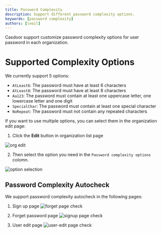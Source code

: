 ```yaml
---
title: Password Complexity
description: Support different password complexity options.
keywords: [password complexity]
authors: [leoil]
---
```


Casdoor support customize password complexity options for user password in each organization.

# Supported Complexity Options

We currently support 5 options:

  - `AtLeast6`: The password must have at least 6 characters
  - `AtLeast8`: The password must have at least 8 characters
  - `Aa123`: The password must contain at least one uppercase letter, one lowercase letter and one digit
  - `SpecialChar`: The password must contain at least one special character
  - `NoRepeat`: The password must not contain any repeated characters

If you want to use multiple options, you can select them in the organization edit page:

1. Click the **Edit** button in organization list page

![org edit](/img/organization/password_complexity/org_edit.png)

2. Then select the option you need in the `Password complexity options`  colomn.

![option selection](/img/organization/password_complexity/select_password_option.png)


##  Password Complexity Autocheck
We support password complexity autocheck in the following pages:

1. Sign up page
    ![forget page check](/img/organization/password_complexity/forget_demo.gif)

2. Forget password page
    ![signup page check](/img/organization/password_complexity/sign_up_demo.gif)

3. User edit page
    ![user-edit page check](/img/organization/password_complexity/user_edit_demo.gif)



